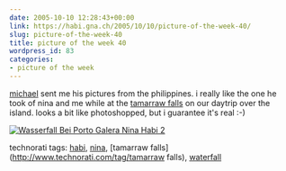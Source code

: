 ```yaml
---
date: 2005-10-10 12:28:43+00:00
link: https://habi.gna.ch/2005/10/10/picture-of-the-week-40/
slug: picture-of-the-week-40
title: picture of the week 40
wordpress_id: 83
categories:
- picture of the week
---
```

[michael](http://www.gps-technologies.com/Kontakt/kontakt.html) sent me his pictures from the philippines. i really like the one he took of nina and me while at the [tamarraw falls](https://flickr.com/photos/habi/48388342/) on our daytrip over the island. looks a bit like photoshopped, but i guarantee it's real :-)

[![Wasserfall Bei Porto Galera Nina Habi 2](https://habi.gna.ch/blog/images/WasserfallbeiPortoGaleraNinaHabi-tm.jpg)](https://habi.gna.ch/blog/images/WasserfallbeiPortoGaleraNinaHabi.jpg)




technorati tags: [habi](http://www.technorati.com/tag/habi), [nina](http://www.technorati.com/tag/nina), [tamarraw falls](http://www.technorati.com/tag/tamarraw falls), [waterfall](http://www.technorati.com/tag/waterfall)
